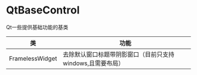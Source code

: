 # QtBaseControl
Qt一些提供基础功能的基类


|  类 | 功能  |
|  ----  | ----  |
| FramelessWidget | 去除默认窗口标题带阴影窗口（目前只支持windows,且需要布局） |